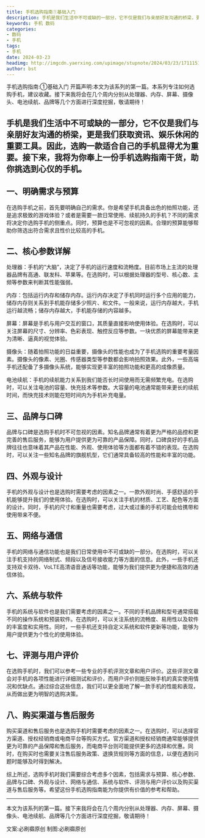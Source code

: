 ```yaml
---
title: 手机选购指南①基础入门
description: 手机是我们生活中不可或缺的一部分，它不仅是我们与亲朋好友沟通的桥梁，更是我们获取资讯、娱乐休闲的重要工具。因此，选购一款适合自己的手机显得尤为重要。接下来，我将为你奉上一份手机选购指南干货，助你挑选到心仪的手机。
keywords: 手机 数码
categories: 
- 数码
- 手机
tags:
- 手机
date: 2024-03-23
headimg: http://imgcdn.yaerxing.com/upimage/stupnote/2024/03/23/1711151064_12009103_6475.jpg
author: bst
---
```


手机选购指南:①基础入门
开篇声明:本文为该系列的第一篇。本系列专注如何选购手机，建议收藏。接下来我将会在几个周内分别从处理器、内存、屏幕、摄像头、电池续航、品牌等几个方面进行深度挖掘，敬请期待！

手机是我们生活中不可或缺的一部分，它不仅是我们与亲朋好友沟通的桥梁，更是我们获取资讯、娱乐休闲的重要工具。因此，选购一款适合自己的手机显得尤为重要。接下来，我将为你奉上一份手机选购指南干货，助你挑选到心仪的手机。
-----

## 一、明确需求与预算

在选购手机之前，首先要明确自己的需求。你是希望手机具备出色的拍照功能，还是追求极致的游戏体验？或者是需要一款日常使用、续航持久的手机？不同的需求将决定你选购手机的侧重点。同时，预算也是不可忽视的因素。合理的预算能够帮助你筛选出符合需求且性价比较高的手机。

## 二、核心参数详解

处理器：手机的“大脑”，决定了手机的运行速度和流畅度。目前市场上主流的处理器品牌有高通、联发科、苹果等。在选购时，可以根据处理器的型号、核心数、主频等参数来判断其性能强弱。

内存：包括运行内存和储存内存。运行内存决定了手机同时运行多个应用的能力，储存内存则关系到手机能存储多少照片、和文件。一般来说，运行内存越大，手机运行越流畅；储存内存越大，手机能存储的内容越多。

屏幕：屏幕是手机与用户交互的窗口，其质量直接影响使用体验。在选购时，可以关注屏幕的尺寸、分辨率、色彩表现、触控反应等参数。一块优质的屏幕能带来更为清晰、逼真的视觉体验。

摄像头：随着拍照功能的日益重要，摄像头的性能也成为了手机选购的重要考量因素。摄像头的像素、光圈、传感器类型等参数都会影响拍照效果。此外，一些高端手机还配备了多摄像头系统，能够实现更丰富的拍照功能和更高的成像质量。

电池续航：手机的续航能力关系到我们能否长时间使用而无需频繁充电。在选购时，可以关注电池的容量、快充技术等参数。大容量的电池通常能带来更长的续航时间，而快充技术则能在短时间内为手机补充电量。

## 三、品牌与口碑

品牌与口碑是选购手机时不可忽视的因素。知名品牌通常有着更为严格的品控和更完善的售后服务，能够为用户提供更为可靠的产品保障。同时，口碑良好的手机品牌往往也意味着其产品在性能、外观、使用体验等方面都有着不错的表现。在选购时，可以关注一些知名品牌的旗舰机型，它们通常具备较高的性能和丰富的功能。

## 四、外观与设计

手机的外观与设计也是选购时需要考虑的因素之一。一款外观时尚、手感舒适的手机能够提升我们的使用体验。在选购时，可以关注手机的材质、工艺、配色等方面的设计。同时，手机的尺寸和重量也需要考虑，过大或过重的手机可能会给携带和使用带来不便。

## 五、网络与通信

手机的网络与通信功能也是我们日常使用中不可或缺的一部分。在选购时，可以关注手机支持的网络制式、频段以及信号接收能力等方面的信息。此外，一些手机还支持双卡双待、VoLTE高清语音通话等功能，能够为我们提供更为便捷和高效的通信体验。

## 六、系统与软件

手机的系统与软件也是我们需要考虑的因素之一。不同的手机品牌和型号通常搭载不同的操作系统和预装软件。在选购时，可以关注系统的流畅度、易用性以及软件的丰富度和实用性。同时，一些手机还支持自定义系统和软件更新等功能，能够为用户提供更为个性化的使用体验。

## 七、评测与用户评价

在选购手机时，我们可以参考一些专业的手机评测文章和用户评价。这些评测文章会对手机的各项性能进行详细测试和评价，而用户评价则能反映手机的真实使用情况和优缺点。通过综合这些信息，我们可以更全面地了解一款手机的性能和表现，从而做出更为明智的选购决策。

## 八、购买渠道与售后服务

购买渠道和售后服务也是选购手机时需要考虑的因素之一。在选购时，可以选择官方渠道、授权经销商或电商平台等购买方式。官方渠道和授权经销商通常能够提供更为可靠的产品保障和售后服务，而电商平台则可能提供更多的选择和优惠。同时，在购买时也需要关注售后服务政策、退换货规则等方面的信息，以便在遇到问题时能够及时得到解决。

综上所述，选购手机时我们需要综合考虑多个因素，包括需求与预算、核心参数、品牌与口碑、外观与设计、网络与通信、系统与软件、评测与用户评价以及购买渠道与售后服务等。希望这份手机选购指南能为你提供有价值的参考和帮助。

-----

本文为该系列的第一篇。接下来我将会在几个周内分别从处理器、内存、屏幕、摄像头、电池续航、品牌等几个方面进行深度挖掘，敬请期待！

文案:必刷禵原创
制图:必刷禵原创